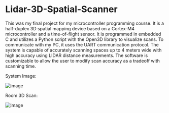 # Lidar-3D-Spatial-Scanner

This was my final project for my microcontroller programming course. It is a half-duplex 3D spatial mapping device based on a Cortex-M4 microcontroller and a time-of-flight sensor. It is programmed in embedded C and utilizes a Python script with the Open3D library to visualize scans. To communicate with my PC, it uses the UART communication protocol. The system is capable of accurately scanning spaces up to 4 meters wide with high accuracy using LIDAR distance measurements. The software is customizable to allow the user to modify scan accuracy as a tradeoff with scanning time.

System Image:

![image](https://user-images.githubusercontent.com/65430797/118200843-15a6b000-b424-11eb-9d8a-246eb91a4186.png)

Room 3D Scan:

![image](https://user-images.githubusercontent.com/65430797/118200763-e728d500-b423-11eb-9454-2a37f0391d8d.png)
